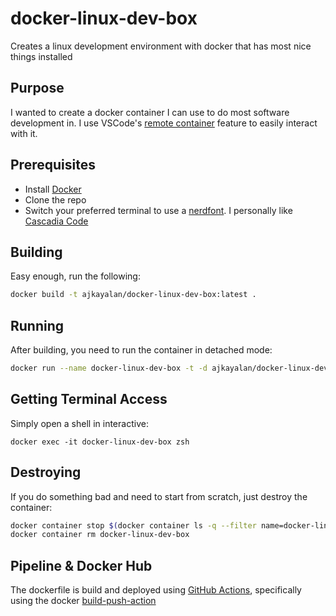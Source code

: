 # docker-linux-dev-box

Creates a linux development environment with docker that has most nice things installed

## Purpose

I wanted to create a docker container I can use to do most software development in. I use VSCode's [remote container](https://code.visualstudio.com/docs/remote/containers) feature to easily interact with it.

## Prerequisites

* Install [Docker](https://www.docker.com/get-started)
* Clone the repo
* Switch your preferred terminal to use a [nerdfont](https://github.com/ryanoasis/nerd-fonts). I personally like [Cascadia Code](https://github.com/ryanoasis/nerd-fonts/tree/master/patched-fonts/CascadiaCode)

## Building

Easy enough, run the following:

```sh
docker build -t ajkayalan/docker-linux-dev-box:latest .
```

## Running

After building, you need to run the container in detached mode:

```sh
docker run --name docker-linux-dev-box -t -d ajkayalan/docker-linux-dev-box:latest
```

## Getting Terminal Access

Simply open a shell in interactive:
```
docker exec -it docker-linux-dev-box zsh
```

## Destroying

If you do something bad and need to start from scratch, just destroy the container:

```sh
docker container stop $(docker container ls -q --filter name=docker-linux-dev-box)
docker container rm docker-linux-dev-box
```

## Pipeline & Docker Hub

The dockerfile is build and deployed using [GitHub Actions](https://docs.github.com/en/actions), specifically using the docker [build-push-action](https://github.com/docker/build-push-action)
